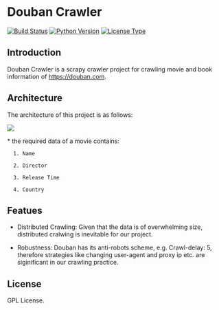 # Douban Crawler
[![Build Status](https://img.shields.io/badge/build-passing-green.svg)]()
[![Python Version](https://img.shields.io/badge/python-2.7-orange.svg)]()
[![License Type](https://img.shields.io/badge/license-GPL-blue.svg)]()

## Introduction

   Douban Crawler is a scrapy crawler project for crawling movie and book information of https://douban.com.

## Architecture

   The architecture of this project is as follows:

   ![](https://github.com/Rafael-Cheng/Douban_Crawler/blob/master/architecture.png)

   \* the required data of a movie contains:
      
      1. Name
      
      2. Director

      3. Release Time

      4. Country

## Featues

   * Distributed Crawling: Given that the data is of overwhelming size, distributed cralwing is inevitable for our project.

   * Robustness: Douban has its anti-robots scheme, e.g. Crawl-delay: 5, therefore strategies like changing user-agent and proxy ip etc. are siginificant in our crawling practice.

## License

   GPL License.
